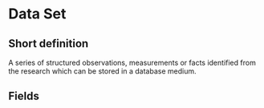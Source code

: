 # Data Set
## Short definition
A series of structured observations, measurements or facts identified from the research which can be stored in a database medium.
## Fields
